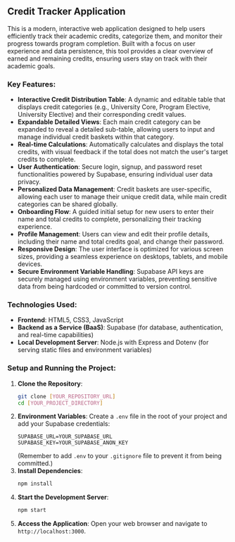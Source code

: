 ## Credit Tracker Application

This is a modern, interactive web application designed to help users efficiently track their academic credits, categorize them, and monitor their progress towards program completion. Built with a focus on user experience and data persistence, this tool provides a clear overview of earned and remaining credits, ensuring users stay on track with their academic goals.

### Key Features:

*   **Interactive Credit Distribution Table**: A dynamic and editable table that displays credit categories (e.g., University Core, Program Elective, University Elective) and their corresponding credit values.
*   **Expandable Detailed Views**: Each main credit category can be expanded to reveal a detailed sub-table, allowing users to input and manage individual credit baskets within that category.
*   **Real-time Calculations**: Automatically calculates and displays the total credits, with visual feedback if the total does not match the user's target credits to complete.
*   **User Authentication**: Secure login, signup, and password reset functionalities powered by Supabase, ensuring individual user data privacy.
*   **Personalized Data Management**: Credit baskets are user-specific, allowing each user to manage their unique credit data, while main credit categories can be shared globally.
*   **Onboarding Flow**: A guided initial setup for new users to enter their name and total credits to complete, personalizing their tracking experience.
*   **Profile Management**: Users can view and edit their profile details, including their name and total credits goal, and change their password.
*   **Responsive Design**: The user interface is optimized for various screen sizes, providing a seamless experience on desktops, tablets, and mobile devices.
*   **Secure Environment Variable Handling**: Supabase API keys are securely managed using environment variables, preventing sensitive data from being hardcoded or committed to version control.

### Technologies Used:

*   **Frontend**: HTML5, CSS3, JavaScript
*   **Backend as a Service (BaaS)**: Supabase (for database, authentication, and real-time capabilities)
*   **Local Development Server**: Node.js with Express and Dotenv (for serving static files and environment variables)

### Setup and Running the Project:

1.  **Clone the Repository**:
    ```bash
    git clone [YOUR_REPOSITORY_URL]
    cd [YOUR_PROJECT_DIRECTORY]
    ```
2.  **Environment Variables**:
    Create a `.env` file in the root of your project and add your Supabase credentials:
    ```
    SUPABASE_URL=YOUR_SUPABASE_URL
    SUPABASE_KEY=YOUR_SUPABASE_ANON_KEY
    ```
    (Remember to add `.env` to your `.gitignore` file to prevent it from being committed.)
3.  **Install Dependencies**:
    ```bash
    npm install
    ```
4.  **Start the Development Server**:
    ```bash
    npm start
    ```
5.  **Access the Application**:
    Open your web browser and navigate to `http://localhost:3000`. 